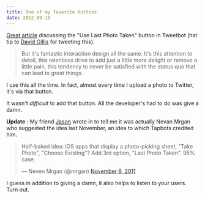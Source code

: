 ```yaml
---
title: One of my favorite buttons
date: 2012-09-19
---
```


[Great article](http://fuckjetpacks.com/read/one_of_my_favorite_buttons) discussing the "Use Last Photo Taken" button in Tweetbot (hat tip to [David Gillis](https://twitter.com/davegillis) for tweeting this).

> But it's fantastic interaction design all the same. It's this attention to detail, this relentless drive to add just a little more delight or remove a little pain, this tendency to never be satisfied with the status quo that can lead to great things.

I use this all the time. In fact, almost every time I upload a photo to Twitter, it's via that button.

It wasn't _difficult_ to add that button. All the developer's had to do was give a damn.

**Update** : My friend [Jason](http://twitter.com/jasonbrennan) wrote in to tell me it was actually Nevan Mrgan who suggested the idea last November, an idea to which Tapbots credited him.

<Tweet tweetID="133311995125575681" />

> Half-baked idea: iOS apps that display a photo-picking sheet, "Take Photo", "Choose Existing"? Add 3rd option, "Last Photo Taken". 95% case.
>
> — Neven Mrgan (@mrgan) [November 6, 2011](https://twitter.com/mrgan/status/133311995125575681)<script src="//platform.twitter.com/widgets.js" charset="utf-8"></script>

I guess in addition to giving a damn, it also helps to listen to your users. Turn out.
